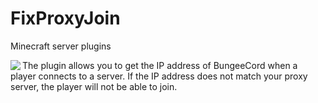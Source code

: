 # FixProxyJoin
Minecraft server plugins

<img align="left" src="https://zorotex.org/kartinki/gitimg.jpg">
<a>
The plugin allows you to get the IP address of BungeeCord when a player connects to a server.
If the IP address does not match your proxy server, the player will not be able to join.
</a>
